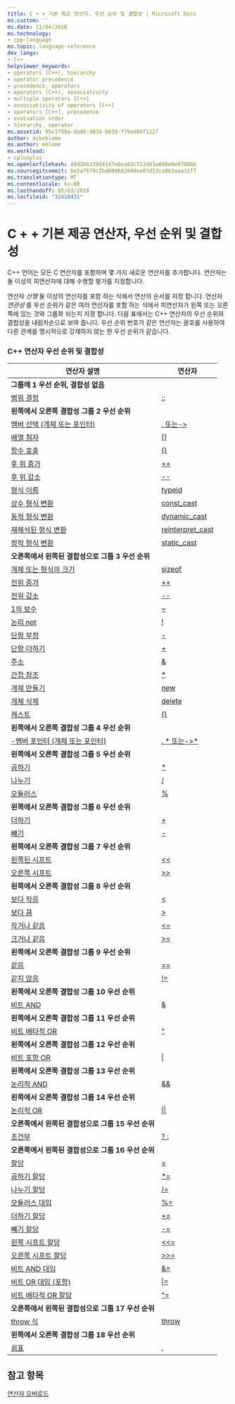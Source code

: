 ```yaml
---
title: C + + 기본 제공 연산자, 우선 순위 및 결합성 | Microsoft Docs
ms.custom: ''
ms.date: 11/04/2016
ms.technology:
- cpp-language
ms.topic: language-reference
dev_langs:
- C++
helpviewer_keywords:
- operators (C++), hierarchy
- operator precedence
- precedence, operators
- operators (C++), associativity
- multiple operators [C++]
- associativity of operators [C++]
- operators [C++], precedence
- evaluation order
- hierarchy, operator
ms.assetid: 95c1f0ba-dad8-4034-b039-f79a904f112f
author: mikeblome
ms.author: mblome
ms.workload:
- cplusplus
ms.openlocfilehash: d4d2bb339d4147e6ea82c713d83a046e0e9780bb
ms.sourcegitcommit: be2a7679c2bd80968204dee03d13ca961eaa31ff
ms.translationtype: MT
ms.contentlocale: ko-KR
ms.lasthandoff: 05/03/2018
ms.locfileid: "32418431"
---
```

# <a name="c-built-in-operators-precedence-and-associativity"></a>C + + 기본 제공 연산자, 우선 순위 및 결합성

C++ 언어는 모든 C 연산자를 포함하며 몇 가지 새로운 연산자를 추가합니다. 연산자는 둘 이상의 피연산자에 대해 수행할 평가를 지정합니다.

연산자 *선행* 둘 이상의 연산자를 포함 하는 식에서 연산의 순서를 지정 합니다. 연산자 *연관성* 를 우선 순위가 같은 여러 연산자를 포함 하는 식에서 피연산자가 왼쪽 또는 오른쪽에 있는 것와 그룹화 되는지 지정 합니다. 다음 표에서는 C++ 연산자의 우선 순위와 결합성을 내림차순으로 보여 줍니다. 우선 순위 번호가 같은 연산자는 괄호를 사용하여 다른 관계를 명시적으로 강제하지 않는 한 우선 순위가 같습니다.

### <a name="c-operator-precedence-and-associativity"></a>C++ 연산자 우선 순위 및 결합성

|연산자 설명|연산자|
|--------------------------|--------------|
|**그룹에 1 우선 순위, 결합성 없음**|
|[범위 결정](../cpp/scope-resolution-operator.md)|[::](../cpp/scope-resolution-operator.md)|
|**왼쪽에서 오른쪽 결합성 그룹 2 우선 순위**|
|[멤버 선택 (개체 또는 포인터)](../cpp/member-access-operators-dot-and.md)|[. 또는->](../cpp/member-access-operators-dot-and.md)|
|[배열 첨자](../cpp/subscript-operator.md)|[&#91;&#93;](../cpp/subscript-operator.md)|
|[함수 호출](../cpp/function-call-operator-parens.md)|[()](../cpp/function-call-operator-parens.md)|
|[후 위 증가](../cpp/postfix-increment-and-decrement-operators-increment-and-decrement.md)|[++](../cpp/postfix-increment-and-decrement-operators-increment-and-decrement.md)|
|[후 위 감소](../cpp/postfix-increment-and-decrement-operators-increment-and-decrement.md)|[--](../cpp/postfix-increment-and-decrement-operators-increment-and-decrement.md)|
|[형식 이름](../cpp/typeid-operator.md)|[typeid](../cpp/typeid-operator.md)|
|[상수 형식 변환](../cpp/const-cast-operator.md)|[const_cast](../cpp/const-cast-operator.md)|
|[동적 형식 변환](../cpp/dynamic-cast-operator.md)|[dynamic_cast](../cpp/dynamic-cast-operator.md)|
|[재해석된 형식 변환](../cpp/reinterpret-cast-operator.md)|[reinterpret_cast](../cpp/reinterpret-cast-operator.md)|
|[정적 형식 변환](../cpp/static-cast-operator.md)|[static_cast](../cpp/static-cast-operator.md)|
|**오른쪽에서 왼쪽된 결합성으로 그룹 3 우선 순위**|
|[개체 또는 형식의 크기](../cpp/sizeof-operator.md)|[sizeof](../cpp/sizeof-operator.md)|
|[전위 증가](../cpp/prefix-increment-and-decrement-operators-increment-and-decrement.md)|[++](../cpp/prefix-increment-and-decrement-operators-increment-and-decrement.md)|
|[전위 감소](../cpp/prefix-increment-and-decrement-operators-increment-and-decrement.md)|[--](../cpp/prefix-increment-and-decrement-operators-increment-and-decrement.md)|
|[1의 보수](../cpp/one-s-complement-operator-tilde.md)|[~](../cpp/one-s-complement-operator-tilde.md)|
|[논리 not](../cpp/logical-negation-operator-exclpt.md)|[\!](../cpp/logical-negation-operator-exclpt.md)|
|[단항 부정](../cpp/unary-plus-and-negation-operators-plus-and.md)|[-](../cpp/unary-plus-and-negation-operators-plus-and.md)|
|[단항 더하기](../cpp/unary-plus-and-negation-operators-plus-and.md)|[+](../cpp/unary-plus-and-negation-operators-plus-and.md)|
|[주소](../cpp/address-of-operator-amp.md)|[&amp;](../cpp/address-of-operator-amp.md)|
|[간접 참조](../cpp/indirection-operator-star.md)|[&#42;](../cpp/indirection-operator-star.md)|
|[개체 만들기](../cpp/new-operator-cpp.md)|[new](../cpp/new-operator-cpp.md)|
|[개체 삭제](../cpp/delete-operator-cpp.md)|[delete](../cpp/delete-operator-cpp.md)|
|[캐스트](../cpp/cast-operator-parens.md)|[()](../cpp/cast-operator-parens.md)|
|**왼쪽에서 오른쪽 결합성 그룹 4 우선 순위**|
|[-멤버 포인터 (개체 또는 포인터)](../cpp/pointer-to-member-operators-dot-star-and-star.md)|[. &#42; 또는->&#42;](../cpp/pointer-to-member-operators-dot-star-and-star.md)|
|**왼쪽에서 오른쪽 결합성 그룹 5 우선 순위**|
|[곱하기](../cpp/multiplicative-operators-and-the-modulus-operator.md)|[&#42;](../cpp/multiplicative-operators-and-the-modulus-operator.md)|
|[나누기](../cpp/multiplicative-operators-and-the-modulus-operator.md)|[/](../cpp/multiplicative-operators-and-the-modulus-operator.md)|
|[모듈러스](../cpp/multiplicative-operators-and-the-modulus-operator.md)|[%](../cpp/multiplicative-operators-and-the-modulus-operator.md)|
|**왼쪽에서 오른쪽 결합성 그룹 6 우선 순위**|
|[더하기](../cpp/additive-operators-plus-and.md)|[+](../cpp/additive-operators-plus-and.md)|
|[빼기](../cpp/additive-operators-plus-and.md)|[-](../cpp/additive-operators-plus-and.md)|
|**왼쪽에서 오른쪽 결합성 그룹 7 우선 순위**|
|[왼쪽된 시프트](../cpp/left-shift-and-right-shift-operators-input-and-output.md)|[<<](../cpp/left-shift-and-right-shift-operators-input-and-output.md)|
|[오른쪽 시프트](../cpp/left-shift-and-right-shift-operators-input-and-output.md)|[>>](../cpp/left-shift-and-right-shift-operators-input-and-output.md)|
|**왼쪽에서 오른쪽 결합성 그룹 8 우선 순위**|
|[보다 작음](../cpp/relational-operators-equal-and-equal.md)|[<](../cpp/relational-operators-equal-and-equal.md)|
|[보다 큼](../cpp/relational-operators-equal-and-equal.md)|[>](../cpp/relational-operators-equal-and-equal.md)|
|[작거나 같음](../cpp/relational-operators-equal-and-equal.md)|[<=](../cpp/relational-operators-equal-and-equal.md)|
|[크거나 같음](../cpp/relational-operators-equal-and-equal.md)|[>=](../cpp/relational-operators-equal-and-equal.md)|
|**왼쪽에서 오른쪽 결합성 그룹 9 우선 순위**|
|[같음](../cpp/equality-operators-equal-equal-and-exclpt-equal.md)|[==](../cpp/equality-operators-equal-equal-and-exclpt-equal.md)|
|[같지 않음](../cpp/equality-operators-equal-equal-and-exclpt-equal.md)|[\!=](../cpp/equality-operators-equal-equal-and-exclpt-equal.md)|
|**왼쪽에서 오른쪽 결합성 그룹 10 우선 순위**|
|[비트 AND](../cpp/bitwise-and-operator-amp.md)|[&amp;](../cpp/bitwise-and-operator-amp.md)|
|**왼쪽에서 오른쪽 결합성 그룹 11 우선 순위**|
|[비트 배타적 OR](../cpp/bitwise-exclusive-or-operator-hat.md)|[^](../cpp/bitwise-exclusive-or-operator-hat.md)|
|**왼쪽에서 오른쪽 결합성 그룹 12 우선 순위**|
|[비트 포함 OR](../cpp/bitwise-inclusive-or-operator-pipe.md)|[&#124;](../cpp/bitwise-inclusive-or-operator-pipe.md)|
|**왼쪽에서 오른쪽 결합성 그룹 13 우선 순위**|
|[논리적 AND](../cpp/logical-and-operator-amp-amp.md)|[&amp;&amp;](../cpp/logical-and-operator-amp-amp.md)|
|**왼쪽에서 오른쪽 결합성 그룹 14 우선 순위**|
|[논리적 OR](../cpp/logical-or-operator-pipe-pipe.md)|[&#124;&#124;](../cpp/logical-or-operator-pipe-pipe.md)|
|**오른쪽에서 왼쪽된 결합성으로 그룹 15 우선 순위**|
|[조건부](../cpp/conditional-operator-q.md)|[? :](../cpp/conditional-operator-q.md)|
|**오른쪽에서 왼쪽된 결합성으로 그룹 16 우선 순위**|
|[할당](../cpp/assignment-operators.md)|[=](../cpp/assignment-operators.md)|
|[곱하기 할당](../cpp/assignment-operators.md)|[&#42;=](../cpp/assignment-operators.md)|
|[나누기 할당](../cpp/assignment-operators.md)|[/=](../cpp/assignment-operators.md)|
|[모듈러스 대입](../cpp/assignment-operators.md)|[%=](../cpp/assignment-operators.md)|
|[더하기 할당](../cpp/assignment-operators.md)|[+=](../cpp/assignment-operators.md)|
|[빼기 할당](../cpp/assignment-operators.md)|[-=](../cpp/assignment-operators.md)|
|[왼쪽 시프트 할당](../cpp/assignment-operators.md)|[<<=](../cpp/assignment-operators.md)|
|[오른쪽 시프트 할당](../cpp/assignment-operators.md)|[>>=](../cpp/assignment-operators.md)|
|[비트 AND 대입](../cpp/assignment-operators.md)|[&amp;=](../cpp/assignment-operators.md)|
|[비트 OR 대입 (포함)](../cpp/assignment-operators.md)|[&#124;=](../cpp/assignment-operators.md)|
|[비트 배타적 OR 할당](../cpp/assignment-operators.md)|[^=](../cpp/assignment-operators.md)|
|**오른쪽에서 왼쪽된 결합성으로 그룹 17 우선 순위**|
|[throw 식](../cpp/try-throw-and-catch-statements-cpp.md)|[throw](../cpp/try-throw-and-catch-statements-cpp.md)|
|**왼쪽에서 오른쪽 결합성 그룹 18 우선 순위**|
|[쉼표](../cpp/comma-operator.md)|[,](../cpp/comma-operator.md)|

## <a name="see-also"></a>참고 항목

[연산자 오버로드](operator-overloading.md)


